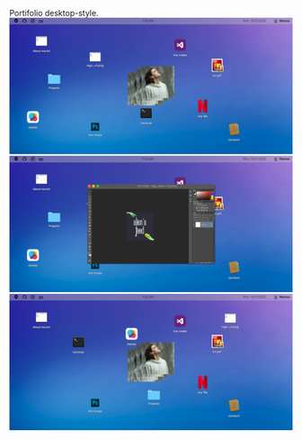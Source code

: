 
Portifolio desktop-style.
![Screencapture 1](screencapture1.png)
![Screencapture 2](screencapture2.png)
![Screencapture 3](screencapture3.png)